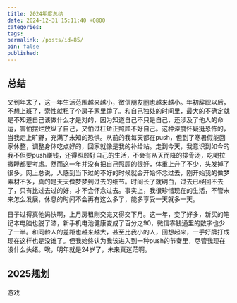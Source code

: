 ```yaml
---
title: 2024年度总结
date: 2024-12-31 15:11:40 +0800
categories: 
tags: 
permalink: /posts/id=85/
pin: false
published:
---
```

## 总结

又到年末了，这一年生活范围越来越小，微信朋友圈也越来越小。年初辞职以后，不想上班了，索性就租了个房子家里蹲了。和自己独处的时间里，最大的不确定就是不知道自己该做什么才是对的，因为知道自己不只是自己，还涉及了他人的命运，害怕摆烂放纵了自己，又怕过枉矫正照顾不好自己。这种深度怀疑挺恐怖的，当我走上旷野，充满了未知的恐惧。从前的我每天都在push，但到了寒暑假能回家休整，调整身体吃点好的，回家就像是我的补给站。走到今天，我意识到如今的我不但要push赚钱，还得照顾好自己的生活，不会有从天而降的排骨汤，吃喝拉撒睡都要考虑。然而这一年并没有把自己照顾的很好，体重上升了不少，头发掉了很多。网上总说，人感到当下过的不好的时候就会开始怀念过去，刚开始我的做梦素材不多，真的是天天做梦梦到过去的细节。时间长了就明白，过去已经回不去了，只有比过去过的好，才不会怀念过去。事实上，我很珍惜现在的生活，不管未来怎么发展，休息的时间不会再有这么多了，能多享受一天就多一天。

日子过得真他妈快啊，上月房租刚交完又得交下月。这一年，变了好多，新买的笔记本电脑也脱了漆，新手机电池健康变成了百分之90，微信零钱通里的数字也少了一半。和同龄人的差距也越来越大，甚至比我小的人，回想起来，一手好牌打成现在这样也是没谁了。但我始终认为我该进入到一种push的节奏里，尽管我现在没什么头绪。唉，明年就是24岁了，未来真迷茫啊。


## 2025规划
游戏

